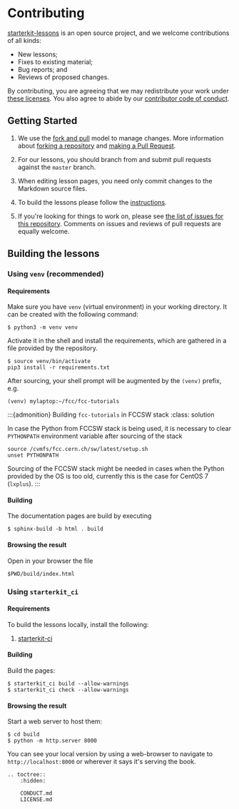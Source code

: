 # Contributing

[starterkit-lessons][repo] is an open source project, and we welcome contributions of all kinds:

* New lessons;
* Fixes to existing material;
* Bug reports; and
* Reviews of proposed changes.

By contributing, you are agreeing that we may redistribute your work under [these licenses][license].
You also agree to abide by our [contributor code of conduct][conduct].

## Getting Started

1.  We use the [fork and pull][gh-fork-pull] model to manage changes.
    More information about [forking a repository][gh-fork] and [making a Pull Request][gh-pull].

2.  For our lessons, you should branch from and submit pull requests against the `master` branch.

3.  When editing lesson pages, you need only commit changes to the Markdown source files.

4.  To build the lessons please follow the [instructions](#building-the-lessons).

5.  If you're looking for things to work on, please see [the list of issues for this repository][issues].
    Comments on issues and reviews of pull requests are equally welcome.

## Building the lessons

### Using `venv` (recommended)

#### Requirements
Make sure you have `venv` (virtual environment) in your working directory. It can be created with the following command:
```
$ python3 -m venv venv
```
Activate it in the shell and install the requirements, which are gathered in a file provided by the repository. 
```
$ source venv/bin/activate
pip3 install -r requirements.txt
```
After sourcing, your shell prompt will be augmented by the `(venv)` prefix, e.g.
```
(venv) mylaptop:~/fcc/fcc-tutorials
```

:::{admonition} Building `fcc-tutorials` in FCCSW stack
:class: solution

In case the Python from FCCSW stack is being used, it is necessary to clear
`PYTHONPATH` environment variable after sourcing of the stack
```
source /cvmfs/fcc.cern.ch/sw/latest/setup.sh
unset PYTHONPATH
```

Sourcing of the FCCSW stack might be needed in cases when the Python provided by
the OS is too old, currently this is the case for CentOS 7 (`lxplus`).
:::

#### Building
The documentation pages are build by executing
```
$ sphinx-build -b html . build
```

#### Browsing the result
Open in your browser the file
```
$PWD/build/index.html
```

### Using `starterkit_ci`

#### Requirements

To build the lessons locally, install the following:

1. [starterkit-ci](https://pypi.org/project/starterkit-ci/)

#### Building
Build the pages:

```shell
$ starterkit_ci build --allow-warnings
$ starterkit_ci check --allow-warnings
```

#### Browsing the result
Start a web server to host them:

```shell
$ cd build
$ python -m http.server 8000
```
You can see your local version by using a web-browser to navigate to `http://localhost:8000` or wherever it says it's serving the book.

[conduct]: CONDUCT.md
[repo]: https://github.com/HEP-FCC/fcc-tutorials
[issues]: https://github.com/HEP-FCC/fcc-tutorials/issues
[license]: LICENSE.md
[pro-git-chapter]: http://git-scm.com/book/en/v2/GitHub-Contributing-to-a-Project
[gh-fork]: https://help.github.com/en/articles/fork-a-repo
[gh-pull]: https://help.github.com/en/articles/about-pull-requests
[gh-fork-pull]: https://reflectoring.io/github-fork-and-pull/


```{eval-rst}
.. toctree::
    :hidden:

    CONDUCT.md
    LICENSE.md
```
